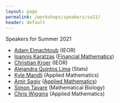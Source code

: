 ```yaml
---
layout: page
permalink: /workshops/speakers/su21/
header: default
---
```

Speakers for Summer 2021

* [Adam Elmachtoub](https://columbiaundergradmathmodeling.github.io/Home/lecture/2021/07/27/elmachtoub.html) (IEOR)
* [Ioannis Karatzas](https://columbiaundergradmathmodeling.github.io/Home/lecture/2021/07/01/karatzas.html) ([Financial Mathematics](https://columbiaundergradmathmodeling.github.io/Home/lecture/2021/07/14/karatzas.html))
* [Christian Kroer](https://columbiaundergradmathmodeling.github.io/Home/lecture/2021/08/03/kroer.html) (IEOR)
* [Alejandra Quintos Lima](https://columbiaundergradmathmodeling.github.io/Home/2021/06/29/lima1.html) (Stats)
* [Kyle Mandli](https://columbiaundergradmathmodeling.github.io/Home/lecture/2021/07/13/mandli.html) (Applied Mathematics)
* [Amir Sagiv](https://columbiaundergradmathmodeling.github.io/Home/lecture/2021/07/06/sagiv1.html) ([Applied Mathematics](https://columbiaundergradmathmodeling.github.io/Home/lecture/2021/07/08/sagiv2.html))
* [Simon Tavare](https://columbiaundergradmathmodeling.github.io/Home/lecture/2021/07/15/tavare.html) (Mathematical Biology)
* [Chris Wiggins](https://columbiaundergradmathmodeling.github.io/Home/lecture/2021/07/29/wiggins.html) (Applied Mathematics)

